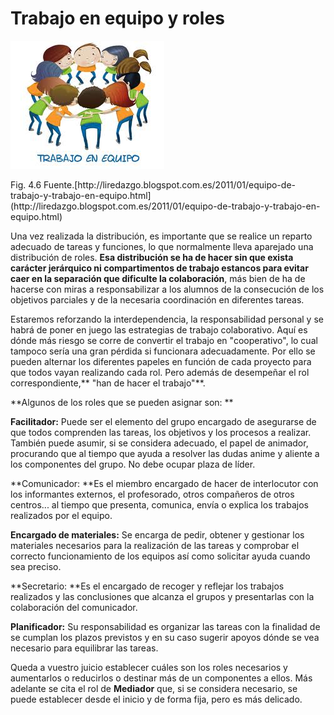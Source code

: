 
# Trabajo en equipo y roles
![](img/trabajo-colaborativo1.1.jpg)
<td style="text-align: center;">Fig. 4.6 Fuente.[http://liredazgo.blogspot.com.es/2011/01/equipo-de-trabajo-y-trabajo-en-equipo.html](http://liredazgo.blogspot.com.es/2011/01/equipo-de-trabajo-y-trabajo-en-equipo.html)</td>



Una vez realizada la distribución, es importante que se realice un reparto adecuado de tareas y funciones, lo que normalmente lleva aparejado una distribución de roles. **Esa distribución se ha de hacer sin que exista carácter jerárquico ni compartimentos de trabajo estancos para evitar caer en la separación que dificulte la colaboración**, más bien de ha de hacerse con miras a responsabilizar a los alumnos de la consecución de los objetivos parciales y de la necesaria coordinación en diferentes tareas.

Estaremos reforzando la interdependencia, la responsabilidad personal y se habrá de poner en juego las estrategias de trabajo colaborativo. Aquí es dónde más riesgo se corre de convertir el trabajo en "cooperativo", lo cual tampoco sería una gran pérdida si funcionara adecuadamente. Por ello se pueden alternar los diferentes papeles en función de cada proyecto para que todos vayan realizando cada rol. Pero además de desempeñar el rol correspondiente,** "han de hacer el trabajo"**.

**Algunos de los roles que se pueden asignar son: **

**Facilitador:** Puede ser el elemento del grupo encargado de asegurarse de que todos comprenden las tareas, los objetivos y los procesos a realizar. También puede asumir, si se considera adecuado, el papel de animador, procurando que al tiempo que ayuda a resolver las dudas anime y aliente a los componentes del grupo. No debe ocupar plaza de líder.

**Comunicador: **Es el miembro encargado de hacer de interlocutor con los informantes externos, el profesorado, otros compañeros de otros centros... al tiempo que presenta, comunica, envía o explica los trabajos realizados por el equipo.

**Encargado de materiales:** Se encarga de pedir, obtener y gestionar los materiales necesarios para la realización de las tareas y comprobar el correcto funcionamiento de los equipos así como solicitar ayuda cuando sea preciso.

**Secretario: **Es el encargado de recoger y reflejar los trabajos realizados y las conclusiones que alcanza el grupos y presentarlas con la colaboración del comunicador.

**Planificador:** Su responsabilidad es organizar las tareas con la finalidad de se cumplan los plazos previstos y en su caso sugerir apoyos dónde se vea necesario para equilibrar las tareas.

Queda a vuestro juicio establecer cuáles son los roles necesarios y aumentarlos o reducirlos o destinar más de un componentes a ellos. Más adelante se cita el rol de **Mediador** que, si se considera necesario, se puede establecer desde el inicio y de forma fija, pero es más delicado.



